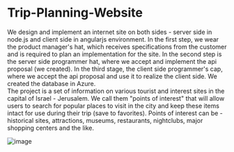 # Trip-Planning-Website
We design and implement an internet site on both sides - server side in node.js and client side in angularjs environment. 
In the first step, we wear the product manager's hat, which receives specifications from the customer and is required to plan an implementation for the site. 
In the second step is the server side programmer hat, where we accept and implement the api proposal (we created). 
In the third stage, the client side programmer's cap, where we accept the api proposal and use it to realize the client side. 
We created the database in Azure.  
The project is a set of information on various tourist and interest sites in the capital of Israel - Jerusalem. 
We call them "points of interest" that will allow users to search for popular places to visit in the city and keep these items intact for use during their trip (save to favorites). 
Points of interest can be - historical sites, attractions, museums, restaurants, nightclubs, major shopping centers and the like.

![image](https://user-images.githubusercontent.com/44158047/86842794-620bbb80-c0ae-11ea-8ccb-f112bbb01183.png)
